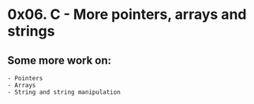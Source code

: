# 0x06. C - More pointers, arrays and strings

## Some more work on:
	- Pointers
	- Arrays
	- String and string manipulation
